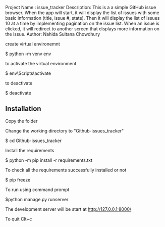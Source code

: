 Project Name : issue_tracker
Description: This is a a simple GitHub issue browser. When the app will start, it will display the list of issues with some basic information (title, issue #, state). Then it will display the list of issues 10 at a time by implementing pagination on the issue list. When an issue is clicked, it will redirect to another screen that displays more information on the issue.
Author: Nahida Sultana Chowdhury


create virtual environemnt

$ python -m venv env

to activate the virtual environment

$ env\Scripts\activate

to deactivate

$ deactivate


Installation
-------------
Copy the folder

Change the working directory to "Github-issues_tracker"

$ cd Github-issues_tracker

Install the requirements

$ python -m pip install -r requirements.txt

To check all the requirements successfully installed or not

$ pip freeze



To run using command prompt

$python manage.py runserver

The development server will be start at http://127.0.0.1:8000/

To quit Clt+c
